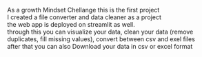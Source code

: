 As a growth Mindset Chellange this is the first project
<br>
I created a file converter and data cleaner as a project
<br>
the web app is deployed on streamlit as well.
<br>
through this you can visualize your data, clean your data (remove duplicates, fill missing values), convert between csv and exel files
<br>
after that you can also Download your data in csv or excel format